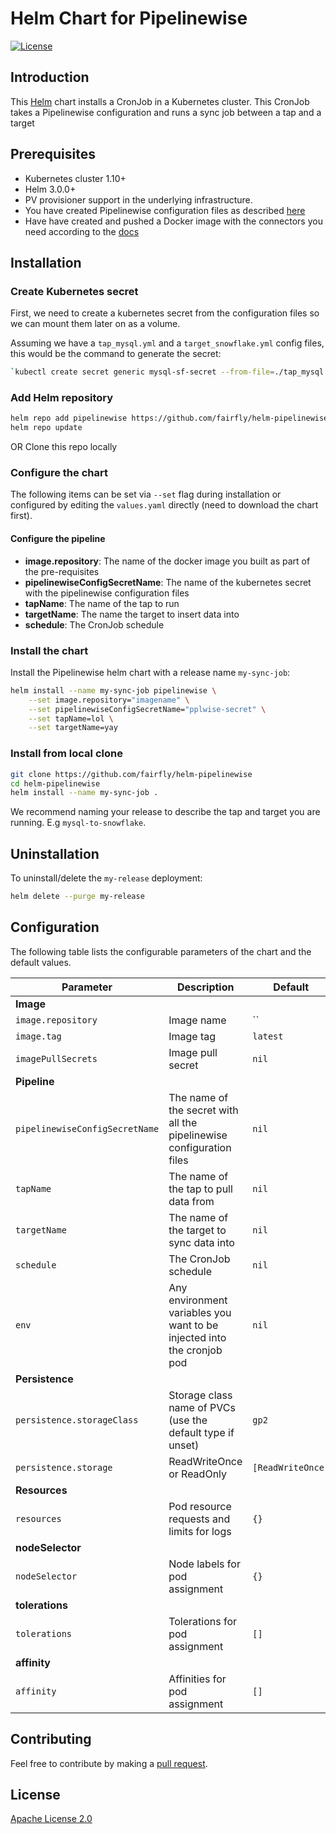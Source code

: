 # Helm Chart for Pipelinewise

[![License](https://img.shields.io/badge/License-Apache%202.0-blue.svg)](https://opensource.org/licenses/Apache-2.0)

## Introduction

This [Helm](https://github.com/kubernetes/helm) chart installs a CronJob in a Kubernetes cluster. This CronJob takes a Pipelinewise configuration and runs a sync job between a tap and a target

## Prerequisites

- Kubernetes cluster 1.10+
- Helm 3.0.0+
- PV provisioner support in the underlying infrastructure.
- You have created Pipelinewise configuration files as described [here](https://transferwise.github.io/pipelinewise/installation_guide/creating_pipelines.html)
- Have have created and pushed a Docker image with the connectors you need according to the [docs](https://transferwise.github.io/pipelinewise/installation_guide/installation.html#running-in-docker) 

## Installation

### Create Kubernetes secret
First, we need to create a kubernetes secret from the configuration files so we can mount them later on as a volume.

Assuming we have a `tap_mysql.yml` and a `target_snowflake.yml` config files, this would be the command to generate the secret: 
```bash
`kubectl create secret generic mysql-sf-secret --from-file=./tap_mysql.yml --from-file=./target_snowflake.yml`
```

### Add Helm repository

```bash
helm repo add pipelinewise https://github.com/fairfly/helm-pipelinewise
helm repo update
```

OR Clone this repo locally

### Configure the chart

The following items can be set via `--set` flag during installation or configured by editing the `values.yaml` directly (need to download the chart first).

#### Configure the pipeline

- **image.repository**: The name of the docker image you built as part of the pre-requisites 
- **pipelinewiseConfigSecretName**: The name of the kubernetes secret with the pipelinewise configuration files
- **tapName**: The name of the tap to run
- **targetName**: The name the target to insert data into
- **schedule**: The CronJob schedule

### Install the chart

Install the Pipelinewise helm chart with a release name `my-sync-job`:

```bash
helm install --name my-sync-job pipelinewise \
	--set image.repository="imagename" \
	--set pipelinewiseConfigSecretName="pplwise-secret" \
	--set tapName=lol \
	--set targetName=yay
```

### Install from local clone

```bash
git clone https://github.com/fairfly/helm-pipelinewise
cd helm-pipelinewise
helm install --name my-sync-job .
```

We recommend naming your release to describe the tap and target you are running. E.g `mysql-to-snowflake`.

## Uninstallation

To uninstall/delete the `my-release` deployment:

```bash
helm delete --purge my-release
```

## Configuration

The following table lists the configurable parameters of the chart and the default values.

| Parameter                                                                   | Description                                                                                                        | Default                         |
| --------------------------------------------------------------------------- | -------------------------------------------------------------------------------------------------------------------| ------------------------------- |
| **Image**                                                                   |
| `image.repository`                                                          | Image name                                                                                                    | ``                   |
| `image.tag`                                                                 | Image tag                                                                                                     | `latest`                        |
| `imagePullSecrets`                                                          | Image pull secret                                                                                             | `nil`                           |
| **Pipeline**
| `pipelinewiseConfigSecretName`                                                                   | The name of the secret with all the pipelinewise configuration files                  | `nil`                           |
| `tapName`                                                                | The name of the tap to pull data from             | `nil`                           |
| `targetName`                                                                | The name of the target to sync data into | `nil`                           |
| `schedule`                                                                | The CronJob schedule | `nil`                           |
| `env`                                                                | Any environment variables you want to be injected into the cronjob pod | `nil`                           |
| **Persistence**                                                             |
| `persistence.storageClass`                                                  | Storage class name of PVCs (use the default type if unset)                                                         | `gp2`                           |
| `persistence.storage`                                                    | ReadWriteOnce or ReadOnly                                                                                          | `[ReadWriteOnce]`               |
| **Resources**                                                               |
| `resources`                                                                 | Pod resource requests and limits for logs                                                                          | `{}`                            |
| **nodeSelector**                                                            |
| `nodeSelector`                                                              | Node labels for pod assignment                                                                                     | `{}`                            |
| **tolerations**                                                             |
| `tolerations`                                                               | Tolerations for pod assignment                                                                                     | `[]`                            |
| **affinity**                                                          |
| `affinity`                                                            | Affinities for pod assignment | `[]`                            |

## Contributing

Feel free to contribute by making a [pull request](https://github.com/fairfly/helm-pipelinewise/pull/new/master).

## License

[Apache License 2.0](/LICENSE)
